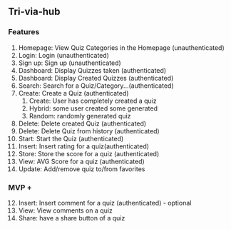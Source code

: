 ## Tri-via-hub

### Features

1. Homepage: View Quiz Categories in the Homepage (unauthenticated)
2. Login: Login (unauthenticated)
3. Sign up: Sign up (unauthenticated)
4. Dashboard: Display Quizzes taken (authenticated)
5. Dashboard: Display Created Quizzes (authenticated)
6. Search: Search for a Quiz/Category...(authenticated)
7. Create: Create a Quiz (authenticated)
   1. Create: User has completely created a quiz
   2. Hybrid: some user created some generated
   3. Random: randomly generated quiz
8. Delete: Delete created Quiz (authenticated)
9. Delete: Delete Quiz from history (authenticated)
10. Start: Start the Quiz (authenticated)
11. Insert: Insert rating for a quiz(authenticated)
12. Store: Store the score for a quiz (authenticated)
13. View: AVG Score for a quiz (authenticated)
14. Update: Add/remove quiz to/from favorites

### MVP +

12. Insert: Insert comment for a quiz (authenticated) - optional
13. View: View comments on a quiz
14. Share: have a share button of a quiz
